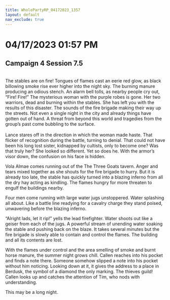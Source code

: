 ```yaml
---
title: WholePartyRP_04172023_1357
layout: default
nav_exclude: true
---
```


# 04/17/2023 01:57 PM
## Campaign 4 Session 7.5
<br>
The stables are on fire!  Tongues of flames cast an eerie red glow, as black billowing smoke rise ever higher into the night sky.  The burning manure producing an odious stench.  An alarm bell tolls, as nearby people cry out, “Fire! Fire!”  The mysterious woman with the purple robes is gone.  Her two warriors, dead and burning within the stables.  She has left you with the results of this disaster.  The sounds of the fire brigade making their way up the streets.  Not even a single night in the city and already things have gotten out of hand.  A threat from beyond this world and tragedies from the group’s past come bubbling to the surface.
<br><br>
Lance stares off in the direction in which the woman made haste.  That flicker of recognition during the battle, turning to denial.  That could not have been his long lost sister, kidnapped by cultists, only to become one?  Was that truly her? She looked so different.  Yet so does he. With the armor’s visor down, the confusion on his face is hidden.

Vola Almae comes running out of the The Three Goats tavern.  Anger and tears mixed together as she shouts for the fire brigade to hurry.  But it is already too late, the stable has quickly turned into a blazing inferno from all the dry hay acting as kindling.  The flames hungry for more threaten to engulf the buildings nearby.

Four men come running with large water jugs unstoppered.  Water splashing all about.  Like a battle line readying for a cavalry charge they stand poised, unwavering before the blazing inferno.

“Alright lads, let it rip!” yells the lead firefighter.  Water shoots out like a geiser from each of the jugs.  A powerful stream of unending water soaking the stable and pushing back on the blaze.  It takes several minutes but the fire brigade is slowly able to contain and control the flames.  The building and all its contents are lost.

With the flames under control and the area smelling of smoke and burnt horse manure, the summer night grows chill.  Callen reaches into his pocket and finds a note there.  Someone somehow slipped a note into his pocket without him noticing.  Looking down at it, it gives the address to a place in Berdusk, the symbol of a diamond the only marking.  The thieves guild!  Callen looks up and catches the attention of Tim, who nods with understanding.

This may be a long night. 
